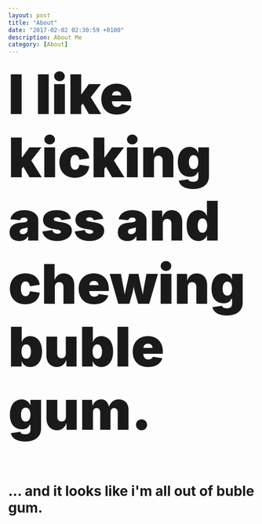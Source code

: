 ```yaml
---
layout: post
title: "About"
date: "2017-02-02 02:30:59 +0100"
description: About Me
category: [About]
---
```

<div style="margin-bottom: 10em; margin-bottom: 6em;"><span style="font-size: 8em; font-weight: 900; line-height: 1.15em;">I like kicking ass and chewing buble gum.</span></div>

# ... and it looks like i'm all out of buble gum.

